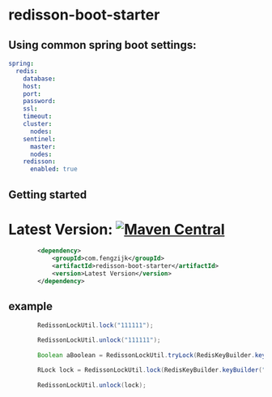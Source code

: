 # redisson-boot-starter

## Using common spring boot settings:

``` yml
spring:
  redis:
    database: 
    host:
    port:
    password:
    ssl: 
    timeout:
    cluster:
      nodes:
    sentinel:
      master:
      nodes:
    redisson:
      enabled: true    
```


## Getting started

  # Latest Version: [![Maven Central](https://img.shields.io/maven-central/v/com.fengzijk/redisson-boot-starter.svg)](https://search.maven.org/search?q=g:com.fengzijka:redisson-boot-starter*)

``` xml
        <dependency>
            <groupId>com.fengzijk</groupId>
            <artifactId>redisson-boot-starter</artifactId>
            <version>Latest Version</version>
        </dependency>
```
## example
``` java
        RedissonLockUtil.lock("111111");
        
        RedissonLockUtil.unlock("111111");
        
        Boolean aBoolean = RedissonLockUtil.tryLock(RedisKeyBuilder.keyBuilder("1111", ""), TimeUnit.SECONDS, 1, 2);

        RLock lock = RedissonLockUtil.lock(RedisKeyBuilder.keyBuilder("1111", ""), TimeUnit.SECONDS, 1, 2);
        
        RedissonLockUtil.unlock(lock);
```
